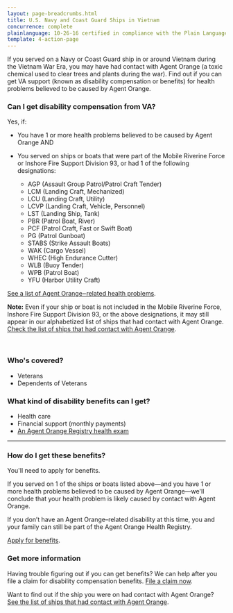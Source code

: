 ```yaml
---
layout: page-breadcrumbs.html
title: U.S. Navy and Coast Guard Ships in Vietnam
concurrence: complete
plainlanguage: 10-26-16 certified in compliance with the Plain Language Act
template: 4-action-page
---
```


If you served on a Navy or Coast Guard ship in or around Vietnam during the Vietnam War Era, you may have had contact with Agent Orange (a toxic chemical used to clear trees and plants during the war). Find out if you can get VA support (known as disability compensation or benefits) for health problems believed to be caused by Agent Orange. 

<div class="call-out" markdown="1">

### Can I get disability compensation from VA?

Yes, if:

- You have 1 or more health problems believed to be caused by Agent Orange
AND
- You served on ships or boats that were part of the Mobile Riverine Force or Inshore Fire Support Division 93, or had 1 of the following designations:

  - AGP (Assault Group Patrol/Patrol Craft Tender)
  - LCM (Landing Craft, Mechanized)
  - LCU (Landing Craft, Utility)
  - LCVP (Landing Craft, Vehicle, Personnel)
  - LST (Landing Ship, Tank)
  - PBR (Patrol Boat, River)
  - PCF (Patrol Craft, Fast or Swift Boat)
  - PG (Patrol Gunboat)
  - STABS (Strike Assault Boats)
  - WAK (Cargo Vessel)
  - WHEC (High Endurance Cutter)
  - WLB (Buoy Tender)
  - WPB (Patrol Boat)
  - YFU (Harbor Utility Craft)

[See a list of Agent Orange‒related health problems](https://www.vets.gov/disability-benefits/conditions/exposure-to-hazardous-materials/agent-orange/diseases/).

**Note:** Even if your ship or boat is not included in the Mobile Riverine Force, Inshore Fire Support Division 93, or the above designations, it may still appear in our alphabetized list of ships that had contact with Agent Orange. [Check the list of ships that had contact with Agent Orange](http://www.publichealth.va.gov/exposures/agentorange/shiplist/list.asp).

<br>

### Who's covered?

- Veterans
- Dependents of Veterans

</div>

### What kind of disability benefits can I get?

- Health care
- Financial support (monthly payments)
- [An Agent Orange Registry health exam](/disability-benefits/conditions/exposure-to-hazardous-materials/agent-orange/registry-health-exam/)

-----

### How do I get these benefits?

You'll need to apply for benefits.

If you served on 1 of the ships or boats listed above—and you have 1 or more health problems believed to be caused by Agent Orange—we'll conclude that your health problem is likely caused by contact with Agent Orange.

If you don’t have an Agent Orange–related disability at this time, you and your family can still be part of the Agent Orange Health Registry.

[Apply for benefits](https://www.vets.gov/disability-benefits/apply-for-benefits/).

### Get more information

Having trouble figuring out if you can get benefits? We can help after you file a claim for disability compensation benefits. [File a claim now]( https://www.ebenefits.va.gov/ebenefits/about/feature?feature=disability-compensation).

Want to find out if the ship you were on had contact with Agent Orange? [See the list of ships that had contact with Agent Orange](http://www.publichealth.va.gov/exposures/agentorange/shiplist/#sthash.EuQ8JwEx.dpuf). 
